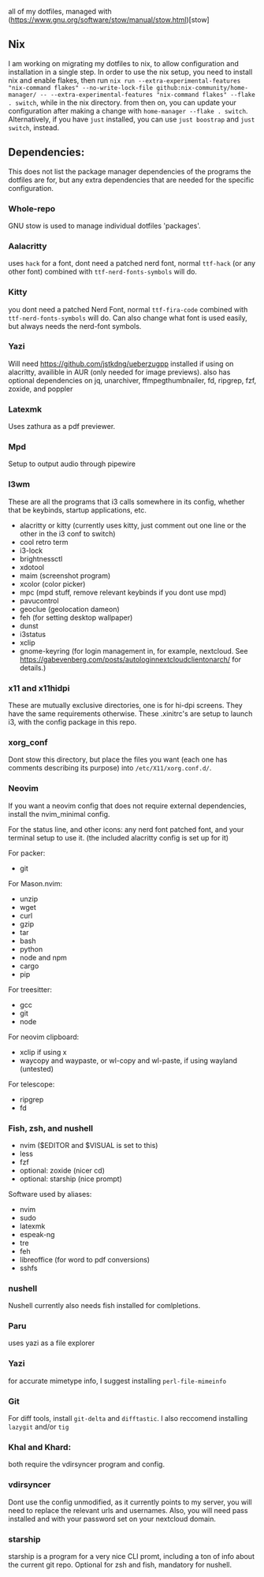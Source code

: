 all of my dotfiles, managed with (https://www.gnu.org/software/stow/manual/stow.html)[stow]

## Nix

I am working on migrating my dotfiles to nix, to allow configuration and installation in a single step.
In order to use the nix setup, you need to install nix and enable flakes,
then run `nix run --extra-experimental-features "nix-command flakes" --no-write-lock-file github:nix-community/home-manager/ -- --extra-experimental-features "nix-command flakes" --flake . switch`, while in the nix directory.
from then on, you can update your configuration after making a change with `home-manager --flake . switch`.
Alternatively, if you have `just` installed, you can use `just boostrap` and `just switch`, instead.

## Dependencies:
This does not list the package manager dependencies of the programs the dotfiles are for, but any extra dependencies that are needed for the specific configuration.

### Whole-repo
GNU stow is used to manage individual dotfiles 'packages'.

### Aalacritty
uses `hack` for a font, dont need a patched nerd font, normal `ttf-hack` (or any other font) combined with `ttf-nerd-fonts-symbols` will do.

### Kitty
you dont need a patched Nerd Font, normal `ttf-fira-code` combined with `ttf-nerd-fonts-symbols` will do. Can also change what font is used easily, but always needs the nerd-font symbols.

### Yazi
Will need https://github.com/jstkdng/ueberzugpp installed if using on alacritty, availible in AUR (only needed for image previews).
also has optional dependencies on jq, unarchiver, ffmpegthumbnailer, fd, ripgrep, fzf, zoxide, and poppler

### Latexmk
Uses zathura as a pdf previewer.

### Mpd
Setup to output audio through pipewire

### I3wm
These are all the programs that i3 calls somewhere in its config, whether that be keybinds, startup applications, etc.

* alacritty or kitty (currently uses kitty, just comment out one line or the other in the i3 conf to switch)
* cool retro term
* i3-lock
* brightnessctl
* xdotool
* maim (screenshot program)
* xcolor (color picker)
* mpc (mpd stuff, remove relevant keybinds if you dont use mpd)
* pavucontrol
* geoclue (geolocation dameon)
* feh (for setting desktop wallpaper)
* dunst
* i3status
* xclip
* gnome-keyring (for login management in, for example, nextcloud. See https://gabevenberg.com/posts/autologinnextcloudclientonarch/ for details.)

### x11 and x11hidpi
These are mutually exclusive directories, one is for hi-dpi screens. They have the same requirements otherwise.
These .xinitrc's are setup to launch i3, with the config package in this repo.

### xorg_conf
Dont stow this directory, but place the files you want (each one has comments describing its purpose) into `/etc/X11/xorg.conf.d/`.

### Neovim

If you want a neovim config that does not require external dependencies, install the nvim_minimal config.

For the status line, and other icons:
any nerd font patched font, and your terminal setup to use it. (the included alacritty config is set up for it)

For packer:
* git

For Mason.nvim:
* unzip
* wget
* curl
* gzip
* tar
* bash
* python
* node and npm
* cargo
* pip

For treesitter:
* gcc
* git
* node

For neovim clipboard:
* xclip if using x
* waycopy and waypaste, or wl-copy and wl-paste, if using wayland (untested)

For telescope:
* ripgrep
* fd

### Fish, zsh, and nushell

* nvim ($EDITOR and $VISUAL is set to this)
* less
* fzf
* optional: zoxide (nicer cd)
* optional: starship (nice prompt)

Software used by aliases:
* nvim
* sudo
* latexmk
* espeak-ng
* tre
* feh
* libreoffice (for word to pdf conversions)
* sshfs

### nushell

Nushell currently also needs fish installed for comlpletions.

### Paru
uses yazi as a file explorer

### Yazi
for accurate mimetype info, I suggest installing `perl-file-mimeinfo`

### Git
For diff tools, install `git-delta` and `difftastic`. I also reccomend installing `lazygit` and/or `tig`

### Khal and Khard:
both require the vdirsyncer program and config.

### vdirsyncer
Dont use the config unmodified, as it currently points to my server, you will
need to replace the relevant urls and usernames. Also, you will need pass
installed and with your password set on your nextcloud domain.

### starship
starship is a program for a very nice CLI promt, including a ton of info about
the current git repo. Optional for zsh and fish, mandatory for nushell.
